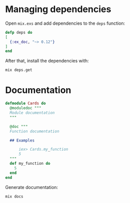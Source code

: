 # Managing dependencies

Open `mix.exs` and add dependencies to the `deps` function:

```elixir
defp deps do
[
  {:ex_doc, "~> 0.12"}
]
end
```

After that, install the dependencies with:

```
mix deps.get
```

# Documentation

```elixir
defmodule Cards do
  @moduledoc """
  Module documentation
  """

  @doc """
  Function documentation

  ## Examples

      iex> Cards.my_function
      5
  """
  def my_function do
    5
  end
end
```

Generate documentation:

```
mix docs
```
